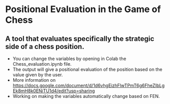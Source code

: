 # Positional Evaluation in the Game of Chess

## A tool that evaluates specifically the strategic side of a chess position.

* You can change the variables by opening in Colab the Chess_evaluation.ipynb file.
* The output will give a positional evaluation of the position based on the value given by the user.
* More information on https://docs.google.com/document/d/1d6vhgEizhFlwTPmT6g6FheZIbLgEk8mH8k0ENiTU1d4/edit?usp=sharing
* Working on making the variables automatically change based on FEN.
